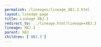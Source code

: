 ```yaml
---
permalink: /lineages/lineage_XBJ.3.html
layout: lineage_page
title: Lineage XBJ.3
redirect_to: ../lineage.html?lineage=XBJ.3
lineage: XBJ.3
parent: XBJ
children: ['XBJ.3']
---
```

